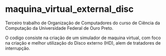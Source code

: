 # maquina_virtual_external_disc
Terceiro trabalho de Organização de Computadores do curso de Ciência da Computação da Universidade Federal de Ouro Preto.

O codigo consiste na criação de um simulador de maquina virtual, com foco na criação e melhor utilização do Disco externo (HD), alem de tratadores de interrupção.
